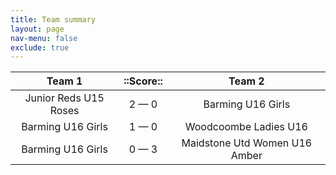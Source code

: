 ```yaml
---
title: Team summary
layout: page
nav-menu: false
exclude: true
---
```




|        Team 1         |  ::Score::  |            Team 2             |
|:---------------------:|:-----------:|:-----------------------------:|
| Junior Reds U15 Roses | 2 &mdash; 0 |       Barming U16 Girls       |
|   Barming U16 Girls   | 1 &mdash; 0 |     Woodcoombe Ladies U16     |
|   Barming U16 Girls   | 0 &mdash; 3 | Maidstone Utd Women U16 Amber |

 <br /><br /><br />